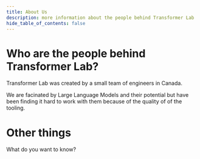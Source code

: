 ```yaml
---
title: About Us
description: more information about the people behind Transformer Lab
hide_table_of_contents: false
---
```


# Who are the people behind Transformer Lab?

Transformer Lab was created by a small team of engineers in Canada.

We are facinated by Large Language Models and their potential but have been finding it hard to work with them because of the quality of of the tooling.

# Other things

What do you want to know?
